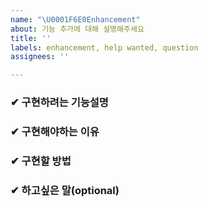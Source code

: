 ```yaml
---
name: "\U0001F6E0Enhancement"
about: 기능 추가에 대해 설명해주세요
title: ''
labels: enhancement, help wanted, question
assignees: ''

---
```


###  ✔ 구현하려는 기능설명



###  ✔ 구현해야하는 이유



###  ✔ 구현할 방법



### ✔ 하고싶은 말(optional)

